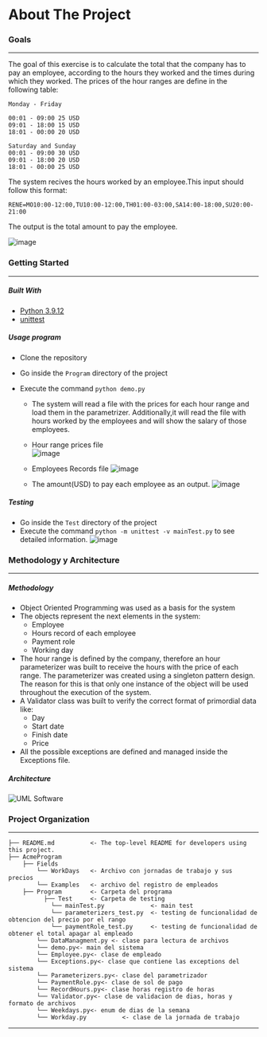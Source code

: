 # About The Project

### Goals
------------
The goal of this exercise is to calculate the total that the company has to pay an employee, according to the hours they worked and the times during which they worked. The prices of the hour ranges are define in the following table: 

```
Monday - Friday

00:01 - 09:00 25 USD
09:01 - 18:00 15 USD
18:01 - 00:00 20 USD

Saturday and Sunday
00:01 - 09:00 30 USD
09:01 - 18:00 20 USD
18:01 - 00:00 25 USD

```

The system recives the hours worked by an employee.This input should follow this format: 

```
RENE=MO10:00-12:00,TU10:00-12:00,TH01:00-03:00,SA14:00-18:00,SU20:00-21:00
```

The output is the total amount to pay the employee.

![image](https://user-images.githubusercontent.com/24533393/161355300-3fe652c5-c95a-4500-8121-18a77a2b3e7b.png)

### Getting Started
------------

##### Built With
  * [Python 3.9.12](https://www.python.org/downloads/release/python-3912/)
  * [unittest](https://docs.python.org/es/3.9/library/unittest.html)
  
##### Usage program
  * Clone the repository
  * Go inside the `Program` directory of the project 
  * Execute the command `python demo.py` 
  
    * The system will read a file with the prices for each hour range and load them in the parametrizer. Additionally,it will read the file with hours worked by the          employees and will show the salary of those employees. 

    * Hour range prices file       
        ![image](https://user-images.githubusercontent.com/24533393/161351631-07094c9c-9b28-4ea0-88d0-777055f7f36e.png)

    * Employees Records file
        ![image](https://user-images.githubusercontent.com/24533393/161351686-4000b44e-7050-44f5-942c-19cff9f6b6ae.png)

    * The amount(USD) to pay each employee as an output.
        ![image](https://user-images.githubusercontent.com/24533393/161355466-d28ce43a-ff72-4671-8c40-95250e7913b8.png)
  
##### Testing
  * Go inside the `Test` directory of the project 
  * Execute the command  `python -m unittest -v mainTest.py` to see detailed information.
    ![image](https://user-images.githubusercontent.com/24533393/161351890-e20ad91e-8ed7-4349-937f-9add304bd0a9.png)


### Methodology y Architecture
------------

##### Methodology
 *	Object Oriented Programming was used as a basis for the system
 *	The objects represent the next elements in the system:
    *  Employee
    *	 Hours record of each employee
    *	 Payment role
    *	 Working day
 *	The hour range is defined by the company, therefore an hour parameterizer was built to receive the hours with the price of each range. The parameterizer was  created using a singleton pattern design. The reason for this is that only one instance of the object will be used throughout the execution of the system.
 *	A Validator class was built to verify the correct format of primordial data like:
    *	Day
    *	Start date
    *	Finish date
    *	Price
 *	All the possible exceptions are defined and managed inside the Exceptions file.

##### Architecture

![UML Software](https://user-images.githubusercontent.com/24533393/161349835-9de4cfd9-da55-4640-8e9f-9408547db76d.png)


 ### Project Organization
------------

    ├── README.md          <- The top-level README for developers using this project.
    ├── AcmeProgram        
        ├── Fields
            └── WorkDays   <- Archivo con jornadas de trabajo y sus precios
            └── Examples   <- archivo del registro de empleados
        ├── Program        <- Carpeta del programa
              ├── Test     <- Carpeta de testing
                └── mainTest.py             <- main test
                └── parameterizers_test.py  <- testing de funcionalidad de obtencion del precio por el rango
                └── paymentRole_test.py     <- testing de funcionalidad de obtener el total apagar al empleado     
            └── DataManagment.py <- clase para lectura de archivos
            └── demo.py<- main del sistema
            └── Employee.py<- clase de empleado
            └── Exceptions.py<- clase que contiene las exceptions del sistema
            └── Parameterizers.py<- clase del parametrizador 
            └── PaymentRole.py<- clase de sol de pago 
            └── RecordHours.py<- clase horas registro de horas 
            └── Validator.py<- clase de validacion de dias, horas y formato de archivos
            └── Weekdays.py<- enum de dias de la semana
            └── Workday.py          <- clase de la jornada de trabajo
-------
